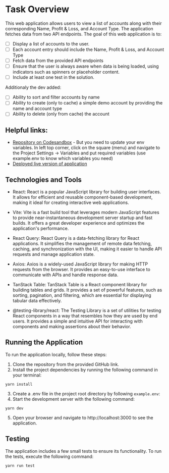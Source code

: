 # Task Overview
This web application allows users to view a list of accounts along with their corresponding Name, Profit & Loss, and Account Type. The application fetches data from two API endpoints. The goal of this web application is to:
- [ ] Display a list of accounts to the user.
- [ ] Each account entry should include the Name, Profit & Loss, and Account Type
- [ ] Fetch data from the provided API endpoints
- [ ] Ensure that the user is always aware when data is being loaded, using indicators such as spinners or placeholder content. 
- [ ] Include at least one test in the solution.

Additionaly the dev added:
- [ ] Ability to sort and filter accounts by name
- [ ] Ability to create (only to cache) a simple demo account by providing the name and account type
- [ ] Ability to delete (only from cache) the account

## Helpful links:
- [Repository on Codesandbox](https://codesandbox.io/p/github/rafalmoneta/ig-accounts/main) - But you need to update your env variables. In left top corner, click on the square (menu) and navigate to the Project Settings -> Variables and put required variables (use example.env to know which variables you need)
- [Deployed live version of application](https://rafalmoneta.github.io/ig-accounts/)

## Technologies and Tools
- React: React is a popular JavaScript library for building user interfaces. It allows for efficient and reusable component-based development, making it ideal for creating interactive web applications.

- Vite: Vite is a fast build tool that leverages modern JavaScript features to provide near-instantaneous development server startup and fast builds. It offers a great developer experience and optimizes the application's performance.

- React Query: React Query is a data-fetching library for React applications. It simplifies the management of remote data fetching, caching, and synchronization with the UI, making it easier to handle API requests and manage application state.

- Axios: Axios is a widely-used JavaScript library for making HTTP requests from the browser. It provides an easy-to-use interface to communicate with APIs and handle response data.

- TanStack Table: TanStack Table is a React component library for building tables and grids. It provides a set of powerful features, such as sorting, pagination, and filtering, which are essential for displaying tabular data effectively.

- @testing-library/react: The Testing Library is a set of utilities for testing React components in a way that resembles how they are used by end users. It provides a simple and intuitive API for interacting with components and making assertions about their behavior.

## Running the Application
To run the application locally, follow these steps:

1. Clone the repository from the provided GitHub link.
2. Install the project dependencies by running the following command in your terminal:
```shell
yarn install
```
3. Create a .env file in the project root directory by following `example.env`:
4. Start the development server with the following command:
```shell
yarn dev
```
5. Open your browser and navigate to http://localhost:3000 to see the application.

## Testing
The application includes a few small tests to ensure its functionality. To run the tests, execute the following command:

```shell
yarn run test
```
